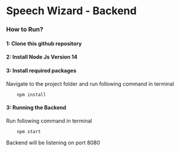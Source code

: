 # Speech Wizard - Backend

### How to Run?
#### 1: Clone this github repository 
#### 2: Install Node Js Version 14
#### 3: Install required packages
Navigate to the project folder and run following command in terminal
```
    npm install
```
#### 3: Running the Backend
Run following command in terminal
```
    npm start
```
Backend will be listening on port 8080